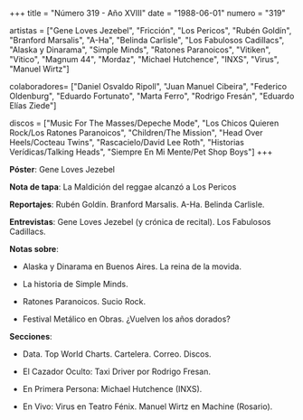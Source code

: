 +++
title = "Número 319 - Año XVIII"
date = "1988-06-01"
numero = "319"

artistas = ["Gene Loves Jezebel", "Fricción", "Los Pericos", "Rubén Goldín", "Branford Marsalis", "A-Ha", "Belinda Carlisle", "Los Fabulosos Cadillacs", "Alaska y Dinarama", "Simple Minds", "Ratones Paranoicos", "Vitiken", "Vitico", "Magnum 44", "Mordaz", "Michael Hutchence", "INXS", "Virus", "Manuel Wirtz"]

colaboradores= ["Daniel Osvaldo Ripoll", "Juan Manuel Cibeira", "Federico Oldenburg", "Eduardo Fortunato", "Marta Ferro", "Rodrigo Fresán", "Eduardo Elías Ziede"]

discos = ["Music For The Masses/Depeche Mode", "Los Chicos Quieren Rock/Los Ratones Paranoicos", "Children/The Mission", "Head Over Heels/Cocteau Twins", "Rascacielo/David Lee Roth", "Historias Verídicas/Talking Heads", "Siempre En Mi Mente/Pet Shop Boys"]
+++

**Póster**: Gene Loves Jezebel

**Nota de tapa**: La Maldición del reggae alcanzó a Los Pericos

**Reportajes**: Rubén Goldín. Branford Marsalis. A-Ha. Belinda Carlisle.

**Entrevistas**: Gene Loves Jezebel (y crónica de recital). Los Fabulosos Cadillacs.

**Notas sobre**:

- Alaska y Dinarama en Buenos Aires. La reina de la movida.

- La historia de Simple Minds.

- Ratones Paranoicos. Sucio Rock.

- Festival Metálico en Obras. ¿Vuelven los años dorados?


**Secciones**:

- Data. Top World Charts. Cartelera. Correo. Discos.

- El Cazador Oculto: Taxi Driver por Rodrigo Fresan.

- En Primera Persona: Michael Hutchence (INXS).

- En Vivo: Virus en Teatro Fénix. Manuel Wirtz en Machine (Rosario). 